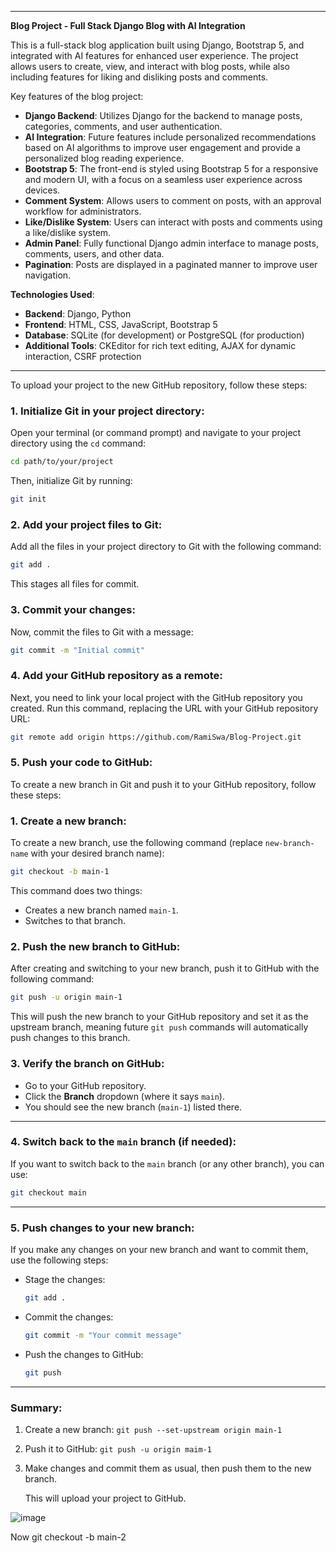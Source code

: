 

---

**Blog Project - Full Stack Django Blog with AI Integration**

This is a full-stack blog application built using Django, Bootstrap 5, and integrated with AI features for enhanced user experience. The project allows users to create, view, and interact with blog posts, while also including features for liking and disliking posts and comments.

Key features of the blog project:
- **Django Backend**: Utilizes Django for the backend to manage posts, categories, comments, and user authentication.
- **AI Integration**: Future features include personalized recommendations based on AI algorithms to improve user engagement and provide a personalized blog reading experience.
- **Bootstrap 5**: The front-end is styled using Bootstrap 5 for a responsive and modern UI, with a focus on a seamless user experience across devices.
- **Comment System**: Allows users to comment on posts, with an approval workflow for administrators.
- **Like/Dislike System**: Users can interact with posts and comments using a like/dislike system.
- **Admin Panel**: Fully functional Django admin interface to manage posts, comments, users, and other data.
- **Pagination**: Posts are displayed in a paginated manner to improve user navigation.

**Technologies Used**:
- **Backend**: Django, Python
- **Frontend**: HTML, CSS, JavaScript, Bootstrap 5
- **Database**: SQLite (for development) or PostgreSQL (for production)
- **Additional Tools**: CKEditor for rich text editing, AJAX for dynamic interaction, CSRF protection

---

To upload your project to the new GitHub repository, follow these steps:

### 1. **Initialize Git in your project directory:**
   Open your terminal (or command prompt) and navigate to your project directory using the `cd` command:

   ```bash
   cd path/to/your/project
   ```

   Then, initialize Git by running:

   ```bash
   git init
   ```

### 2. **Add your project files to Git:**
   Add all the files in your project directory to Git with the following command:

   ```bash
   git add .
   ```

   This stages all files for commit.

### 3. **Commit your changes:**
   Now, commit the files to Git with a message:

   ```bash
   git commit -m "Initial commit"
   ```

### 4. **Add your GitHub repository as a remote:**
   Next, you need to link your local project with the GitHub repository you created. Run this command, replacing the URL with your GitHub repository URL:

   ```bash
   git remote add origin https://github.com/RamiSwa/Blog-Project.git
   ```

### 5. **Push your code to GitHub:**
To create a new branch in Git and push it to your GitHub repository, follow these steps:

### 1. **Create a new branch:**
   To create a new branch, use the following command (replace `new-branch-name` with your desired branch name):

   ```bash
   git checkout -b main-1
   ```

   This command does two things:
   - Creates a new branch named `main-1`.
   - Switches to that branch.

### 2. **Push the new branch to GitHub:**
   After creating and switching to your new branch, push it to GitHub with the following command:

   ```bash
   git push -u origin main-1
   ```

   This will push the new branch to your GitHub repository and set it as the upstream branch, meaning future `git push` commands will automatically push changes to this branch.

### 3. **Verify the branch on GitHub:**
   - Go to your GitHub repository.
   - Click the **Branch** dropdown (where it says `main`).
   - You should see the new branch (`main-1`) listed there.

---

### 4. **Switch back to the `main` branch (if needed):**
   If you want to switch back to the `main` branch (or any other branch), you can use:

   ```bash
   git checkout main
   ```

---

### 5. **Push changes to your new branch:**
   If you make any changes on your new branch and want to commit them, use the following steps:

   - Stage the changes:
     ```bash
     git add .
     ```
   - Commit the changes:
     ```bash
     git commit -m "Your commit message"
     ```
   - Push the changes to GitHub:
     ```bash
     git push
     ```

---

### Summary:
1. Create a new branch: `git push --set-upstream origin main-1`
2. Push it to GitHub: `git push -u origin maim-1`
3. Make changes and commit them as usual, then push them to the new branch.

   This will upload your project to GitHub.

![image](https://github.com/user-attachments/assets/835ace52-3ef4-4807-b759-43d47002f8ee)


Now git checkout -b main-2
